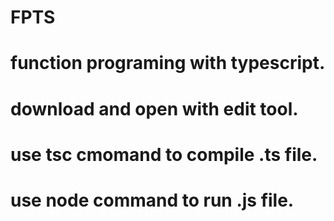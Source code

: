 # FPTS
# function programing with typescript.
# download and open with edit tool.
# use tsc cmomand to compile .ts file.
# use node command to run .js file.
